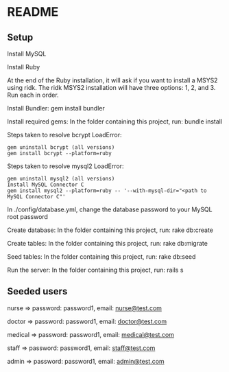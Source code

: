 # README

## Setup

Install MySQL

Install Ruby

At the end of the Ruby installation, it will ask if you want
to install a MSYS2 using ridk. The ridk MSYS2 installation
will have three options: 1, 2, and 3. Run each in order.

Install Bundler: gem install bundler

Install required gems: In the folder containing this project,
run: bundle install

Steps taken to resolve bcrypt LoadError:

    gem uninstall bcrypt (all versions)
    gem install bcrypt --platform=ruby
        
Steps taken to resolve mysql2 LoadError:

    gem uninstall mysql2 (all versions)
    Install MySQL Connector C
    gem install mysql2 --platform=ruby -- '--with-mysql-dir="<path to MySQL Connector C"'
        
In ./config/database.yml, change the database password to your
MySQL root password

Create database: In the folder containing this project, run:
rake db:create

Create tables: In the folder containing this project, run:
rake db:migrate

Seed tables: In the folder containing this project, run: rake
db:seed

Run the server: In the folder containing this project, run:
rails s

## Seeded users
nurse => password: password1, email: nurse@test.com

doctor => password: password1, email: doctor@test.com

medical => password: password1, email: medical@test.com

staff => password: password1, email: staff@test.com

admin => password: password1, email: admin@test.com
